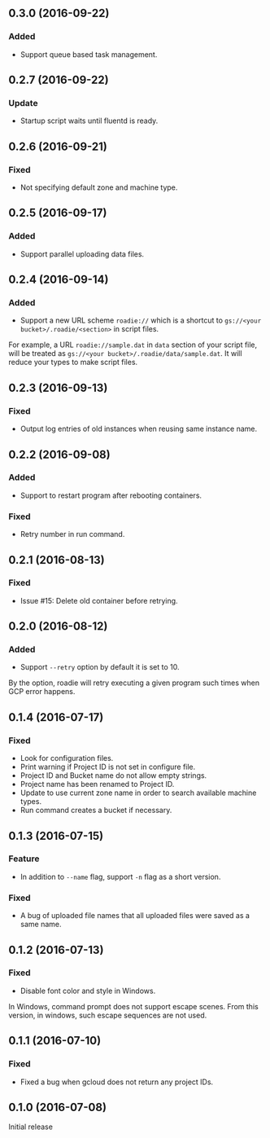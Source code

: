 ## 0.3.0 (2016-09-22)
### Added
- Support queue based task management.


## 0.2.7 (2016-09-22)
### Update
- Startup script waits until fluentd is ready.


## 0.2.6 (2016-09-21)
### Fixed
- Not specifying default zone and machine type.


## 0.2.5 (2016-09-17)
### Added
- Support parallel uploading data files.


## 0.2.4 (2016-09-14)
### Added
- Support a new URL scheme `roadie://` which is a shortcut to
  `gs://<your bucket>/.roadie/<section>` in script files.

For example, a URL `roadie://sample.dat` in `data` section of your script file,
will be treated as `gs://<your bucket>/.roadie/data/sample.dat`.
It will reduce your types to make script files.


## 0.2.3 (2016-09-13)
### Fixed
- Output log entries of old instances when reusing same instance name.


## 0.2.2 (2016-09-08)
### Added
- Support to restart program after rebooting containers.

### Fixed
- Retry number in run command.


## 0.2.1 (2016-08-13)
### Fixed
- Issue #15: Delete old container before retrying.


## 0.2.0 (2016-08-12)
### Added
- Support `--retry` option by default it is set to 10.

By the option, roadie will retry executing a given program such times
when GCP error happens.


## 0.1.4 (2016-07-17)
### Fixed
- Look for configuration files.
- Print warning if Project ID is not set in configure file.
- Project ID and Bucket name do not allow empty strings.
- Project name has been renamed to Project ID.
- Update to use current zone name in order to search available machine types.
- Run command creates a bucket if necessary.


## 0.1.3 (2016-07-15)
### Feature

- In addition to `--name` flag, support `-n` flag as a short version.

### Fixed

- A bug of uploaded file names that all uploaded files were saved as a same name.


## 0.1.2 (2016-07-13)
### Fixed

- Disable font color and style in Windows.

In Windows, command prompt does not support escape scenes.
From this version, in windows, such escape sequences are not used.


## 0.1.1 (2016-07-10)
### Fixed

- Fixed a bug when gcloud does not return any project IDs.


## 0.1.0 (2016-07-08)

Initial release
